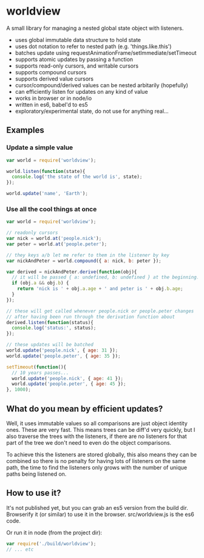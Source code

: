 # worldview

A small library for managing a nested global state object with listeners.

* uses global immutable data structure to hold state
* uses dot notation to refer to nested path (e.g. 'things.like.this')
* batches update using requestAnimationFrame/setImmediate/setTimeout
* supports atomic updates by passing a function
* supports read-only cursors, and writable cursors
* supports compound cursors
* supports derived value cursors
* cursor/compound/derived values can be nested arbitarily (hopefully)
* can efficiently listen for updates on any kind of value
* works in browser or in node/io
* written in es6, babel'd to es5
* exploratory/experimental state, do not use for anything real...

## Examples

### Update a simple value

````javascript
var world = require('worldview');

world.listen(function(state){
  console.log('the state of the world is', state);
});

world.update('name', 'Earth');
````

### Use all the cool things at once

````javascript
var world = require('worldview');

// readonly cursors
var nick = world.at('people.nick');
var peter = world.at('people.peter');

// they keys a/b let me refer to them in the listener by key
var nickAndPeter = world.compound({ a: nick, b: peter });

var derived = nickAndPeter.derive(function(obj){
  // it will be passed { a: undefined, b: undefined } at the beginning...
  if (obj.a && obj.b) {
    return 'nick is ' + obj.a.age + ' and peter is ' + obj.b.age;
  }
});

// these will get called whenever people.nick or people.peter changes
// after having been run through the derivation function about
derived.listen(function(status){
  console.log('status:', status);
});

// these updates will be batched
world.update('people.nick', { age: 31 });
world.update('people.peter', { age: 35 });

setTimeout(function(){
  // 10 years passes...
  world.update('people.nick', { age: 41 });
  world.update('people.peter', { age: 45 });
}, 1000);
````

## What do you mean by efficient updates?

Well, it uses immutable values so all comparisons are just object identity ones. These are very fast. This means trees can be diff'd very quickly, but I also traverse the trees with the listeners, if there are no listeners for that part of the tree we don't need to even do the object comparisons.

To achieve this the listeners are stored globally, this also means they can be combined so there is no penalty for having lots of listeners on the same path, the time to find the listeners only grows with the number of unique paths being listened on.

## How to use it?

It's not published yet, but you can grab an es5 version from the build dir. Browserify it (or similar) to use it in the browser. src/worldview.js is the es6 code.

Or run it in node (from the project dir):

````javascript
var require('./build/worldview');
// ... etc
````
